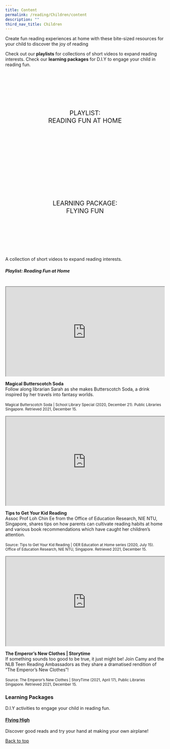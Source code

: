 ```yaml
---
title: Content
permalink: /reading/Children/content
description: ""
third_nav_title: Children
---
```

<style type="text/css">
/* Links */
.content a { color: #322987; }
.content a:focus,
.content a:hover { color: #28216c; }

/* Button Outline */
.bp-button { padding-left: 1.5rem; padding-right: 1.5rem; }
.bp-button.is-primary-outline { border: 1px solid #322987; color: #322987; background-color: transparent; text-decoration: none; }
.bp-button.is-primary-outline:focus,
.bp-button.is-primary-outline:hover { border: 1px solid #322987; color: #cff2e8; background-color: #322987; text-decoration: none; }

/* Responsive Iframe */
.responsive-iframe { position: absolute; top: 0; left: 0; bottom: 0; right: 0; width: 100%; height: 100%; }
.responsive-iframe-container { position: relative; overflow: hidden; width: 100%; }
.responsive-iframe-container.ratio-16by9 { padding-top: 56.25%; }
.responsive-iframe-container.ratio-4by3 { padding-top: 75%; }
.responsive-iframe-container.ratio-3by2 { padding-top: 66.66%; }
.responsive-iframe-container.ratio-1by1 { padding-top: 100%; }

/* Click Box */
.clickbox { display: block; position: relative; width: 100%; padding-bottom: 56.25%; background-color: transparent; }
.clickbox span { padding: .5rem; }
.clickbox a { position: absolute; display: flex; width: 100%; height: 100%; align-items: center; justify-content: center; font-size: 1.25rem; text-align: center; text-decoration: none; text-transform: uppercase; }
.clickbox a:focus,
.clickbox a:hover { text-decoration: none; }

/* Indigo Sky */
.clickbox.is-sky-indigo { background-color: #cff2e8; color: #322987; }
.clickbox.is-sky-indigo a { color: #322987; }
.clickbox.is-sky-indigo a:focus,
.clickbox.is-sky-indigo a:hover { background-color: #322987; color: #cff2e8; }
</style>

Create fun reading experiences at home with these bite-sized resources for your child to discover the joy of reading

Check out our **playlists** for collections of short videos to expand reading interests.
Check our **learning packages** for D.I.Y to engage your child in reading fun.


<div class="row is-multiline">
  <div class="col is-one-third">
    <div class="clickbox is-indigo-sky">
      <a href="#reading-fun-at-home">
        <span>Playlist:<br>Reading Fun at Home</span>
      </a>
    </div>
  </div>
  <div class="col is-one-third">
    <div class="clickbox is-indigo-sky">
      <a href="#lp-flying-high">
        <span>Learning Package:<br>Flying Fun</span>
      </a>
    </div>
  </div>
	
A collection of short videos to expand reading interests.

<h5 id="reading-fun-at-home" class="margin--bottom--lg"><b>Playlist: Reading Fun at Home</b></h5>

<br>
<div class="row is-multiline margin--bottom--lg">
  <div class="col is-two-fifths">
    <div class="responsive-iframe-container ratio-16by9">
     <iframe src="https://www.youtube.com/embed/pe58gTDQJmg&t=336s" class="responsive-iframe"></iframe>
    </div>
  </div>
  <div class="col is-three-fifths">
    <p><b> Magical Butterscotch Soda</b><br>
    Follow along librarian Sarah as she makes Butterscotch Soda, a drink inspired by her travels into fantasy worlds. <br><br>
<small> Magical Butterscotch Soda | School Library Special (2020, December 21). Public Libraries Singapore. Retrieved 2021, December 15.</small></p>
  </div>
</div>

<div class="row is-multiline margin--bottom--lg">
  <div class="col is-two-fifths">
    <div class="responsive-iframe-container ratio-16by9">
     <iframe src="https://www.youtube.com/embed/x37aJ3jANGk" class="responsive-iframe"></iframe>
    </div>
  </div>
  <div class="col is-three-fifths">
  <p><b> Tips to Get Your Kid Reading </b><br>
    Assoc Prof Loh Chin Ee from the Office of Education Research, NIE NTU, Singapore, shares tips on how parents can cultivate reading habits at home and various book recommendations which have caught her children’s attention. <br><br>
<small>Source: Tips to Get Your Kid Reading | OER Education at Home series (2020, July 15). Office of Education Research, NIE NTU, Singapore. Retrieved 2021, December 15.</small></p>
  </div>
</div>

<div class="row is-multiline margin--bottom--lg">
  <div class="col is-two-fifths">
    <div class="responsive-iframe-container ratio-16by9">
     <iframe src="https://www.youtube.com/embed/U4gYrzF6pWc&list=PLJlLW0qKYHTOH5LSSJs6sT6Aydgy8cnt1&index=17" class="responsive-iframe"></iframe>
    </div>
  </div>
  <div class="col is-three-fifths">
  <p><b>The Emperor’s New Clothes | Storytime </b><br>
    If something sounds too good to be true, it just might be! Join Camy and the NLB Teen Reading Ambassadors as they share a dramatised rendition of “The Emperor’s New Clothes”! <br><br>
<small>Source: The Emperor’s New Clothes | StoryTime (2021, April 17), Public Libraries Singapore. Retrieved 2021, December 15.</small></p>
  </div>
 </div>

<h3 class="margin--bottom--lg" id="reading-fun"><b>Learning Packages</b></h3>
	
D.I.Y activities to engage your child in reading fun.

<h4 id="lp-flying-high"><a href="/files/Reading_Children_Flying%20High.pdf" target="_blank"><b>Flying High</b></a></h4>
<p> Discover good reads and try your hand at making your own airplane!</p>


	
<p class="has-text-right margin--top--xl"><a href="#main-content">Back to top</a></p>	